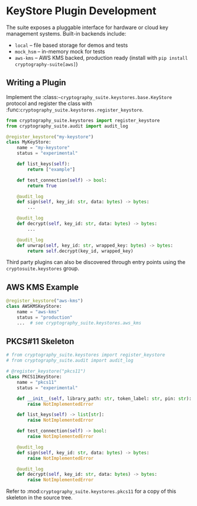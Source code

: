 # KeyStore Plugin Development

The suite exposes a pluggable interface for hardware or cloud key
management systems.  Built-in backends include:

- ``local`` – file based storage for demos and tests
- ``mock_hsm`` – in-memory mock for tests
- ``aws-kms`` – AWS KMS backed, production ready
  (install with ``pip install cryptography-suite[aws]``)

## Writing a Plugin

Implement the :class:`~cryptography_suite.keystores.base.KeyStore`
protocol and register the class with
:func:`cryptography_suite.keystores.register_keystore`.

```python
from cryptography_suite.keystores import register_keystore
from cryptography_suite.audit import audit_log

@register_keystore("my-keystore")
class MyKeyStore:
    name = "my-keystore"
    status = "experimental"

    def list_keys(self):
        return ["example"]

    def test_connection(self) -> bool:
        return True

    @audit_log
    def sign(self, key_id: str, data: bytes) -> bytes:
        ...

    @audit_log
    def decrypt(self, key_id: str, data: bytes) -> bytes:
        ...

    @audit_log
    def unwrap(self, key_id: str, wrapped_key: bytes) -> bytes:
        return self.decrypt(key_id, wrapped_key)
```

Third party plugins can also be discovered through entry points using the
``cryptosuite.keystores`` group.

## AWS KMS Example

```python
@register_keystore("aws-kms")
class AWSKMSKeyStore:
    name = "aws-kms"
    status = "production"
    ...  # see cryptography_suite.keystores.aws_kms
```

## PKCS#11 Skeleton

```python
# from cryptography_suite.keystores import register_keystore
# from cryptography_suite.audit import audit_log

# @register_keystore("pkcs11")
class PKCS11KeyStore:
    name = "pkcs11"
    status = "experimental"

    def __init__(self, library_path: str, token_label: str, pin: str):
        raise NotImplementedError

    def list_keys(self) -> list[str]:
        raise NotImplementedError

    def test_connection(self) -> bool:
        raise NotImplementedError

    @audit_log
    def sign(self, key_id: str, data: bytes) -> bytes:
        raise NotImplementedError

    @audit_log
    def decrypt(self, key_id: str, data: bytes) -> bytes:
        raise NotImplementedError
```

Refer to :mod:`cryptography_suite.keystores.pkcs11` for a copy of this
skeleton in the source tree.
